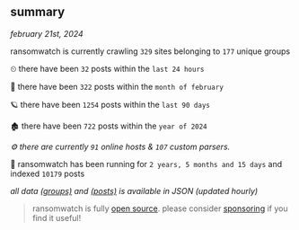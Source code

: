 
## summary
_february 21st, 2024_

ransomwatch is currently crawling `329` sites belonging to `177` unique groups

⏲ there have been `32` posts within the `last 24 hours`

🦈 there have been `322` posts within the `month of february`

🪐 there have been `1254` posts within the `last 90 days`

🏚 there have been `722` posts within the `year of 2024`

_⚙️ there are currently `91` online hosts & `107` custom parsers._

🦕 ransomwatch has been running for `2 years, 5 months and 15 days` and indexed `10179` posts

_all data  [(groups)](http://ransomwhat.telemetry.ltd/groups) and [(posts)](http://ransomwhat.telemetry.ltd/posts) is available in JSON (updated hourly)_

> ransomwatch is fully [open source](https://github.com/joshhighet/ransomwatch#ransomwatch--). please consider [sponsoring](https://github.com/sponsors/joshhighet) if you find it useful!
